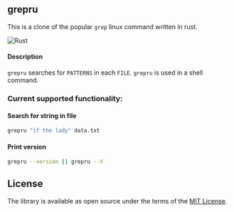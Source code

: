 ## grepru
This is a clone of the popular ```grep``` linux command written in rust.

![Rust](https://github.com/AlexJuca/grepru/workflows/Rust/badge.svg)

#### Description

`grepru` searches for `PATTERNS` in each `FILE`.
`grepru` is used in a shell command.


### Current supported functionality:

#### Search for string in file
```bash
grepru "if the lady" data.txt

```

#### Print version
```bash
grepru --version || grepru --V

```


License
----------------

The library is available as open source under the terms of the [MIT License](http://opensource.org/licenses/MIT).

